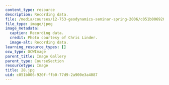 ```yaml
---
content_type: resource
description: Recording data.
file: /media/courses/12-753-geodynamics-seminar-spring-2006/c051b006920fffb077d92a900e3a4087_28.jpg
file_type: image/jpeg
image_metadata:
  caption: Recording data.
  credit: Photo courtesy of Chris Linder.
  image-alt: Recording data.
learning_resource_types: []
ocw_type: OCWImage
parent_title: Image Gallery
parent_type: CourseSection
resourcetype: Image
title: 28.jpg
uid: c051b006-920f-ffb0-77d9-2a900e3a4087
---
```

